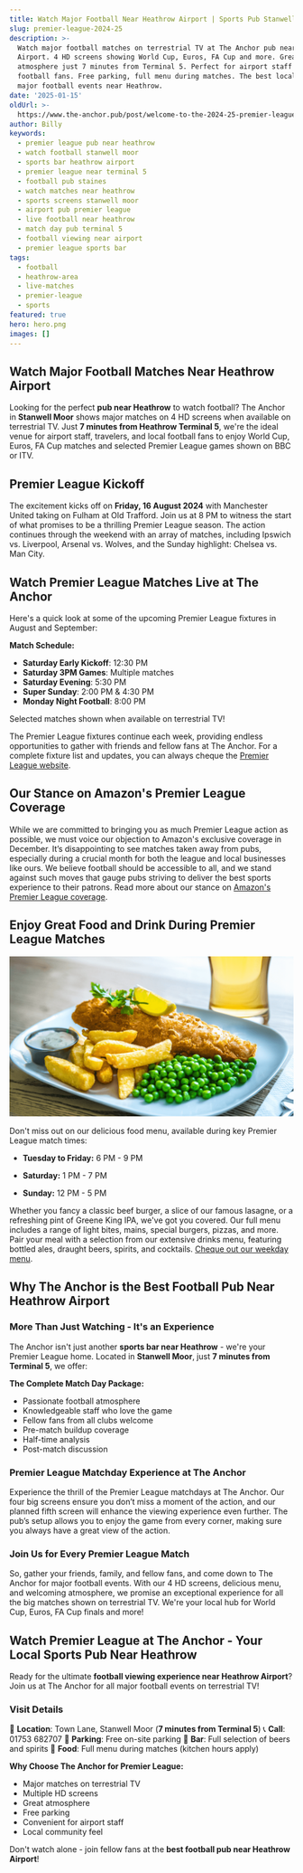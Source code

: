 ```yaml
---
title: Watch Major Football Near Heathrow Airport | Sports Pub Stanwell Moor
slug: premier-league-2024-25
description: >-
  Watch major football matches on terrestrial TV at The Anchor pub near Heathrow
  Airport. 4 HD screens showing World Cup, Euros, FA Cup and more. Great
  atmosphere just 7 minutes from Terminal 5. Perfect for airport staff and
  football fans. Free parking, full menu during matches. The best local pub for
  major football events near Heathrow.
date: '2025-01-15'
oldUrl: >-
  https://www.the-anchor.pub/post/welcome-to-the-2024-25-premier-league-season-at-th
author: Billy
keywords:
  - premier league pub near heathrow
  - watch football stanwell moor
  - sports bar heathrow airport
  - premier league near terminal 5
  - football pub staines
  - watch matches near heathrow
  - sports screens stanwell moor
  - airport pub premier league
  - live football near heathrow
  - match day pub terminal 5
  - football viewing near airport
  - premier league sports bar
tags:
  - football
  - heathrow-area
  - live-matches
  - premier-league
  - sports
featured: true
hero: hero.png
images: []
---
```


## Watch Major Football Matches Near Heathrow Airport

Looking for the perfect **pub near Heathrow** to watch football? The Anchor in **Stanwell Moor** shows major matches on 4 HD screens when available on terrestrial TV. Just **7 minutes from Heathrow Terminal 5**, we're the ideal venue for airport staff, travelers, and local football fans to enjoy World Cup, Euros, FA Cup matches and selected Premier League games shown on BBC or ITV.

  

## Premier League Kickoff

The excitement kicks off on **Friday, 16 August 2024** with Manchester United taking on Fulham at Old Trafford. Join us at 8 PM to witness the start of what promises to be a thrilling Premier League season. The action continues through the weekend with an array of matches, including Ipswich vs. Liverpool, Arsenal vs. Wolves, and the Sunday highlight: Chelsea vs. Man City.

  

## Watch Premier League Matches Live at The Anchor

Here's a quick look at some of the upcoming Premier League fixtures in August and September:

**Match Schedule:**
- **Saturday Early Kickoff**: 12:30 PM
- **Saturday 3PM Games**: Multiple matches
- **Saturday Evening**: 5:30 PM
- **Super Sunday**: 2:00 PM & 4:30 PM
- **Monday Night Football**: 8:00 PM

Selected matches shown when available on terrestrial TV!
        

  

The Premier League fixtures continue each week, providing endless opportunities to gather with friends and fellow fans at The Anchor. For a complete fixture list and updates, you can always cheque the [Premier League website](https://www.premierleague.com/).

  

## Our Stance on Amazon's Premier League Coverage

While we are committed to bringing you as much Premier League action as possible, we must voice our objection to Amazon's exclusive coverage in December. It’s disappointing to see matches taken away from pubs, especially during a crucial month for both the league and local businesses like ours. We believe football should be accessible to all, and we stand against such moves that gauge pubs striving to deliver the best sports experience to their patrons. Read more about our stance on [Amazon's Premier League coverage](https://www.morningadvertiser.co.uk/Article/2019/08/27/What-impact-will-Amazon-Premier-League-deal-have-on-pubs).

  

## Enjoy Great Food and Drink During Premier League Matches

![welcome to the 2024 25 premier league season at th image](/content/blog/premier-league-2024-25/image-1.png)

Don't miss out on our delicious food menu, available during key Premier League match times:

*   **Tuesday to Friday:** 6 PM - 9 PM
    
*   **Saturday:** 1 PM - 7 PM
    
*   **Sunday:** 12 PM - 5 PM
    

Whether you fancy a classic beef burger, a slice of our famous lasagne, or a refreshing pint of Greene King IPA, we've got you covered. Our full menu includes a range of light bites, mains, special burgers, pizzas, and more. Pair your meal with a selection from our extensive drinks menu, featuring bottled ales, draught beers, spirits, and cocktails. [Cheque out our weekday menu](https://www.the-anchor.pub/food).

  

## Why The Anchor is the Best Football Pub Near Heathrow Airport

### More Than Just Watching - It's an Experience

The Anchor isn't just another **sports bar near Heathrow** - we're your Premier League home. Located in **Stanwell Moor**, just **7 minutes from Terminal 5**, we offer:

**The Complete Match Day Package:**
- Passionate football atmosphere
- Knowledgeable staff who love the game
- Fellow fans from all clubs welcome
- Pre-match buildup coverage
- Half-time analysis
- Post-match discussion

  

### Premier League Matchday Experience at The Anchor

Experience the thrill of the Premier League matchdays at The Anchor. Our four big screens ensure you don’t miss a moment of the action, and our planned fifth screen will enhance the viewing experience even further. The pub’s setup allows you to enjoy the game from every corner, making sure you always have a great view of the action.

  

### Join Us for Every Premier League Match

So, gather your friends, family, and fellow fans, and come down to The Anchor for major football events. With our 4 HD screens, delicious menu, and welcoming atmosphere, we promise an exceptional experience for all the big matches shown on terrestrial TV. We're your local hub for World Cup, Euros, FA Cup finals and more!

  

## Watch Premier League at The Anchor - Your Local Sports Pub Near Heathrow

Ready for the ultimate **football viewing experience near Heathrow Airport**? Join us at The Anchor for all major football events on terrestrial TV!

### Visit Details

📍 **Location**: Town Lane, Stanwell Moor (**7 minutes from Terminal 5**)
📞 **Call**: 01753 682707
🚗 **Parking**: Free on-site parking
🍺 **Bar**: Full selection of beers and spirits
🍔 **Food**: Full menu during matches (kitchen hours apply)

**Why Choose The Anchor for Premier League:**
- Major matches on terrestrial TV
- Multiple HD screens
- Great atmosphere
- Free parking
- Convenient for airport staff
- Local community feel

Don't watch alone - join fellow fans at the **best football pub near Heathrow Airport**!
